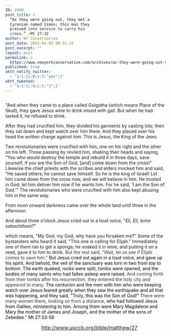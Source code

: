 ```yaml
---
ID: 2989
post_title: >
  “As they were going out, they met a
  Cyrenian named Simon; this man they
  pressed into service to carry his
  cross.” –Mt 27:32
author: NY Conservative
post_date: 2015-04-03 08:31:32
post_excerpt: ""
layout: post
permalink: >
  https://www.newyorkconservative.com/archives/as-they-were-going-out-they-met-a-cyrenian-named-simon-this-man-they-pressed-into-service-to-carry-his-cross-mt-2732/
published: true
aktt_notify_twitter:
  - 'a:1:{i:0;s:3:"yes";}'
aktt_tweeted:
  - 'a:1:{i:0;s:1:"1";}'
---
```

<img src="http://www.newyorkconservative.com/wp-content/uploads/2015/04/040315_1231_Astheywereg1.jpg" alt="" />
<p style="text-align: center;background: white;margin-left: 18pt"><span style="color: black;font-size: 12pt"><p>"And when they came to a place called Golgotha (which means Place of the Skull), they gave Jesus wine to drink mixed with gall. But when he had tasted it, he refused to drink. 
<p>After they had crucified him, they divided his garments by casting lots; then they sat down and kept watch over him there. And they placed over his head the written charge against him: This is Jesus, the King of the Jews. <p>Two revolutionaries were crucified with him, one on his right and the other on his left. Those passing by reviled him, shaking their heads and saying, "You who would destroy the temple and rebuild it in three days, save yourself, if you are the Son of God, [and] come down from the cross!" Likewise the chief priests with the scribes and elders mocked him and said, "He saved others; he cannot save himself. So he is the king of Israel! Let him come down from the cross now, and we will believe in him. He trusted in God; let him deliver him now if he wants him. For he said, 'I am the Son of God.'" The revolutionaries who were crucified with him also kept abusing him in the same way.
</p><p>
<p style="text-align: center;background: white;margin-left: 18pt"><span style="color: black;font-size: 12pt"><p>From noon onward darkness came over the whole land until three in the afternoon. <p>And about three o'clock Jesus cried out in a loud voice, "<i>Eli, Eli, lema sabachthani?</i>"<p> which means, "My God, my God, why have you forsaken me?" Some of the bystanders who heard it said, "This one is calling for Elijah." Immediately one of them ran to get a sponge; he soaked it in wine, and putting it on a reed, gave it to him to drink.<a name="48027049"></a>
<span style="color: #333333">But the rest said, "Wait, let us see if Elijah comes to save him." <span style="color: black">But Jesus cried out again in a loud voice, and gave up his spirit. And behold, the veil of the sanctuary was torn in two from top to bottom. The earth quaked, rocks were split, tombs were opened, and the bodies of many saints who had fallen asleep were raised. <span style="color: #333333"><a name="48027053"></a>And coming forth from their tombs after his resurrection, they entered the holy city and appeared to many. <span style="color: black">The centurion and the men with him who were keeping watch over Jesus feared greatly when they saw the earthquake and all that was happening, and they said, "Truly, this was the Son of God!" <a name="48027055"></a>T<span style="color: #333333">here were many women there, looking on from a distance,<span style="color: black"> who had followed Jesus from Galilee, ministering to him. Among them were Mary Magdalene and Mary the mother of James and Joseph, and the mother of the sons of Zebedee." Mt 27:33-56
</span></span></span></span></span></span></span></p>
<p style="text-align: center;background: white;margin-left: 18pt"><a href="http://www.usccb.org/bible/matthew/27"><span style="font-size: 12pt">http://www.usccb.org/bible/matthew/27</span></a><span style="color: black;font-size: 12pt">
</span></p>